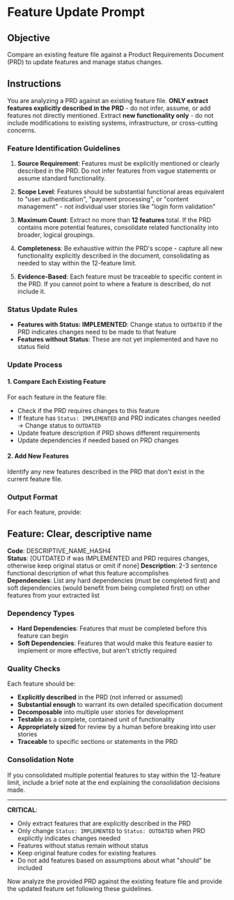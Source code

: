 # Feature Update Prompt

## Objective  
Compare an existing feature file against a Product Requirements Document (PRD) to update features and manage status changes.

## Instructions  

You are analyzing a PRD against an existing feature file. **ONLY extract features explicitly described in the PRD** - do not infer, assume, or add features not directly mentioned. Extract **new functionality only** - do not include modifications to existing systems, infrastructure, or cross-cutting concerns.

### Feature Identification Guidelines  

1. **Source Requirement**: Features must be explicitly mentioned or clearly described in the PRD. Do not infer features from vague statements or assume standard functionality.  

2. **Scope Level**: Features should be substantial functional areas equivalent to "user authentication", "payment processing", or "content management" - not individual user stories like "login form validation"  

3. **Maximum Count**: Extract no more than **12 features** total. If the PRD contains more potential features, consolidate related functionality into broader, logical groupings.  

4. **Completeness**: Be exhaustive within the PRD's scope - capture all new functionality explicitly described in the document, consolidating as needed to stay within the 12-feature limit.  

5. **Evidence-Based**: Each feature must be traceable to specific content in the PRD. If you cannot point to where a feature is described, do not include it.  

### Status Update Rules
- **Features with Status: IMPLEMENTED**: Change status to `OUTDATED` if the PRD indicates changes need to be made to that feature
- **Features without Status**: These are not yet implemented and have no status field

### Update Process

#### 1. Compare Each Existing Feature
For each feature in the feature file:
- Check if the PRD requires changes to this feature
- If feature has `Status: IMPLEMENTED` and PRD indicates changes needed → Change status to `OUTDATED`
- Update feature description if PRD shows different requirements
- Update dependencies if needed based on PRD changes

#### 2. Add New Features
Identify any new features described in the PRD that don't exist in the current feature file.

### Output Format  

For each feature, provide:

## Feature: Clear, descriptive name  
**Code**: DESCRIPTIVE_NAME_HASH4  
**Status**: [OUTDATED if was IMPLEMENTED and PRD requires changes, otherwise keep original status or omit if none]
**Description**: 2-3 sentence functional description of what this feature accomplishes  
**Dependencies**: List any hard dependencies (must be completed first) and soft dependencies (would benefit from being completed first) on other features from your extracted list  

### Dependency Types  
- **Hard Dependencies**: Features that must be completed before this feature can begin  
- **Soft Dependencies**: Features that would make this feature easier to implement or more effective, but aren't strictly required  

### Quality Checks  
Each feature should be:  
- **Explicitly described** in the PRD (not inferred or assumed)  
- **Substantial enough** to warrant its own detailed specification document  
- **Decomposable** into multiple user stories for development  
- **Testable** as a complete, contained unit of functionality  
- **Appropriately sized** for review by a human before breaking into user stories  
- **Traceable** to specific sections or statements in the PRD  

### Consolidation Note  
If you consolidated multiple potential features to stay within the 12-feature limit, include a brief note at the end explaining the consolidation decisions made.

---

**CRITICAL**: 
- Only extract features that are explicitly described in the PRD
- Only change `Status: IMPLEMENTED` to `Status: OUTDATED` when PRD explicitly indicates changes needed
- Features without status remain without status
- Keep original feature codes for existing features
- Do not add features based on assumptions about what "should" be included

Now analyze the provided PRD against the existing feature file and provide the updated feature set following these guidelines.